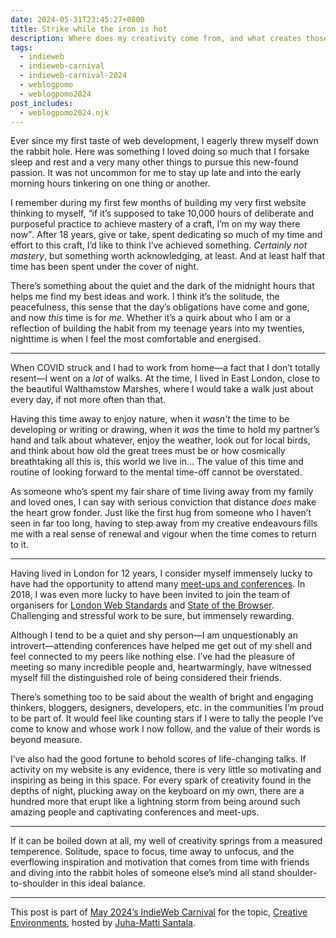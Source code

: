 ```yaml
---
date: 2024-05-31T23:45:27+0800
title: Strike while the iron is hot
description: Where does my creativity come from, and what creates those environments that open the floodgates of inspiration and fervour?
tags:
  - indieweb
  - indieweb-carnival
  - indieweb-carnival-2024
  - weblogpomo
  - weblogpomo2024
post_includes:
  - weblogpomo2024.njk
---
```


Ever since my first taste of web development, I eagerly threw myself down the rabbit hole. Here was something I loved doing so much that I forsake sleep and rest and a very many other things to pursue this new-found passion. It was not uncommon for me to stay up late and into the early morning hours tinkering on one thing or another.

I remember during my first few months of building my very first website thinking to myself, <q>if it’s supposed to take 10,000 hours of deliberate and purposeful practice to achieve mastery of a craft, I’m on my way there now</q>. After 18 years, give or take, spent dedicating so much of my time and effort to this craft, I’d like to think I’ve achieved something. *Certainly not mastery*, but something worth acknowledging, at least. And at least half that time has been spent under the cover of night.

There’s something about the quiet and the dark of the midnight hours that helps me find my best ideas and work. I think it’s the solitude, the peacefulness, this sense that the day’s obligations have come and gone, and now *this* time is for *me*. Whether it’s a quirk about who I am or a reflection of building the habit from my teenage years into my twenties, nighttime is when I feel the most comfortable and energised.

<hr style="--rule-space: var(--size-medium);">

When COVID struck and I had to work from home—a fact that I don’t totally resent—I went on a *lot* of walks. At the time, I lived in East London, close to the beautiful Walthamstow Marshes, where I would take a walk just about every day, if not more often than that.

Having this time away to enjoy nature, when it *wasn’t* the time to be developing or writing or drawing, when it *was* the time to hold my partner’s hand and talk about whatever, enjoy the weather, look out for local birds, and think about how old the great trees must be or how cosmically breathtaking all this is, this world we live in… The value of this time and routine of looking forward to the mental time-off cannot be overstated.

As someone who’s spent my fair share of time living away from my family and loved ones, I can say with serious conviction that distance *does* make the heart grow fonder. Just like the first hug from someone who I haven’t seen in far too long, having to step away from my creative endeavours fills me with a real sense of renewal and vigour when the time comes to return to it.

<hr style="--rule-space: var(--size-medium);">

Having lived in London for 12 years, I consider myself immensely lucky to have had the opportunity to attend many [meet-ups and conferences](/rsvps/). In 2018, I was even more lucky to have been invited to join the team of organisers for [London Web Standards](https://londonwebstandards.org/) and [State of the Browser](https://stateofthebrowser.com/). Challenging and stressful work to be sure, but immensely rewarding.

Although I tend to be a quiet and shy person—I am unquestionably an introvert—attending conferences have helped me get out of my shell and feel connected to my peers like nothing else. I’ve had the pleasure of meeting so many incredible people and, heartwarmingly, have witnessed myself fill the distinguished role of being considered their friends.

There’s something too to be said about the wealth of bright and engaging thinkers, bloggers, designers, developers, etc. in the communities I’m proud to be part of. It would feel like counting stars if I were to tally the people I’ve come to know and whose work I now follow, and the value of their words is beyond measure.

I’ve also had the good fortune to behold scores of life-changing talks. If activity on my website is any evidence, there is very little so motivating and inspiring as being in this space. For every spark of creativity found in the depths of night, plucking away on the keyboard on my own, there are a hundred more that erupt like a lightning storm from being around such amazing people and captivating conferences and meet-ups.

<hr style="--rule-space: var(--size-medium);">

If it can be boiled down at all, my well of creativity springs from a measured temperence. Solitude, space to focus, time away to unfocus, and the everflowing inspiration and motivation that comes from time with friends and diving into the rabbit holes of someone else’s mind all stand shoulder-to-shoulder in this ideal balance.

<hr data-pagefind-ignore>

<div id="indieweb-carnival" class="[ box  box--line-length ] [ flow ] [ no-print ] " data-pagefind-ignore>
	<p>This post is part of <a href="https://indieweb.org/indieweb-carnival" rel="external noopener">May 2024’s IndieWeb Carnival</a> for the topic, <a href="https://hamatti.org/posts/indie-web-carnival-may-2024-creative-environments/" rel="external noopener">Creative Environments</a>, hosted by <a href="https://hamatti.org" rel="external noopener">Juha-Matti Santala</a>.</p>
</div>
